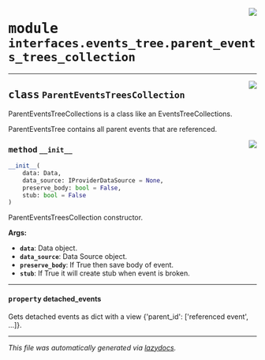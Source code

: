 <!-- markdownlint-disable -->

<a href="../../th2_data_services/interfaces/events_tree/parent_events_trees_collection.py#L0"><img align="right" style="float:right;" src="https://img.shields.io/badge/-source-cccccc?style=flat-square"></a>

# <kbd>module</kbd> `interfaces.events_tree.parent_events_trees_collection`






---

<a href="../../th2_data_services/interfaces/events_tree/parent_events_trees_collection.py#L25"><img align="right" style="float:right;" src="https://img.shields.io/badge/-source-cccccc?style=flat-square"></a>

## <kbd>class</kbd> `ParentEventsTreesCollection`
ParentEventsTreeCollections is a class like an EventsTreeCollections. 

ParentEventsTree contains all parent events that are referenced. 

<a href="../../th2_data_services/interfaces/events_tree/parent_events_trees_collection.py#L31"><img align="right" style="float:right;" src="https://img.shields.io/badge/-source-cccccc?style=flat-square"></a>

### <kbd>method</kbd> `__init__`

```python
__init__(
    data: Data,
    data_source: IProviderDataSource = None,
    preserve_body: bool = False,
    stub: bool = False
)
```

ParentEventsTreesCollection constructor. 



**Args:**
 
 - <b>`data`</b>:  Data object. 
 - <b>`data_source`</b>:  Data Source object. 
 - <b>`preserve_body`</b>:  If True then save body of event. 
 - <b>`stub`</b>:  If True it will create stub when event is broken. 


---

#### <kbd>property</kbd> detached_events

Gets detached events as dict with a view {'parent_id': ['referenced event', ...]}. 






---

_This file was automatically generated via [lazydocs](https://github.com/ml-tooling/lazydocs)._
